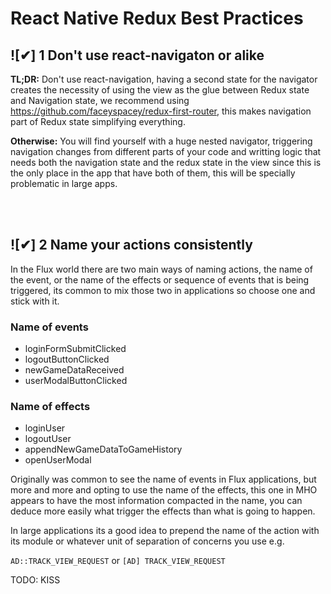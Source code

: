 # React Native Redux Best Practices

## ![✔] 1 Don't use react-navigaton or alike

**TL;DR:** Don't use react-navigation, having a second state for the navigator creates the necessity of using the view as the glue between Redux state and Navigation state, we recommend using https://github.com/faceyspacey/redux-first-router, this makes navigation part of Redux state simplifying everything.

**Otherwise:** You will find yourself with a huge nested navigator, triggering navigation changes from different parts of your code and writting logic that needs both the navigation state and the redux state in the view since this is the only place in the app that have both of them, this will be specially problematic in large apps.

<br/><br/>

## ![✔] 2 Name your actions consistently

In the Flux world there are two main ways of naming actions, the name of the event, or the name of the effects or sequence of events that is being triggered, its common to mix those two in applications so choose one and stick with it.

### Name of events

- loginFormSubmitClicked
- logoutButtonClicked
- newGameDataReceived
- userModalButtonClicked

### Name of effects

- loginUser
- logoutUser
- appendNewGameDataToGameHistory
- openUserModal

Originally was common to see the name of events in Flux applications, but more and more and opting to use the name of the effects, this one in MHO appears to have the most information compacted in the name, you can deduce more easily what trigger the effects than what is going to happen.

In large applications its a good idea to prepend the name of the action with its module or whatever unit of separation of concerns you use e.g.

`AD::TRACK_VIEW_REQUEST`
or
`[AD] TRACK_VIEW_REQUEST`


TODO: KISS